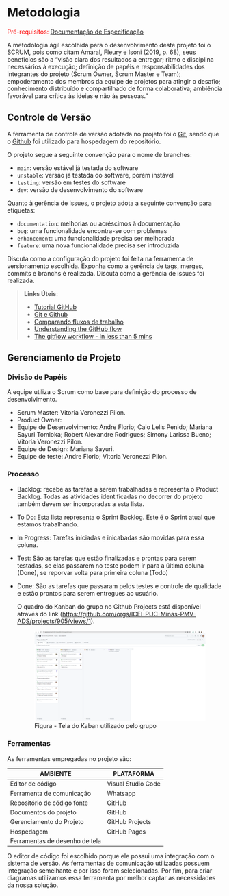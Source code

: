 
# Metodologia

<span style="color:red">Pré-requisitos: <a href="2-Especificação do Projeto.md"> Documentação de Especificação</a></span>

A metodologia ágil escolhida para o desenvolvimento deste projeto foi o SCRUM, pois como citam Amaral, Fleury e Isoni (2019, p. 68), seus benefícios são a “visão clara dos resultados a entregar; ritmo e disciplina necessários à execução; definição de papéis e responsabilidades dos integrantes do projeto (Scrum Owner, Scrum Master e Team); empoderamento dos membros da equipe de projetos para atingir o desafio; conhecimento distribuído e compartilhado de forma colaborativa; ambiência favorável para crítica às ideias e não às pessoas.”

## Controle de Versão

A ferramenta de controle de versão adotada no projeto foi o
[Git](https://git-scm.com/), sendo que o [Github](https://github.com)
foi utilizado para hospedagem do repositório.

O projeto segue a seguinte convenção para o nome de branches:

- `main`: versão estável já testada do software
- `unstable`: versão já testada do software, porém instável
- `testing`: versão em testes do software
- `dev`: versão de desenvolvimento do software

Quanto à gerência de issues, o projeto adota a seguinte convenção para
etiquetas:

- `documentation`: melhorias ou acréscimos à documentação
- `bug`: uma funcionalidade encontra-se com problemas
- `enhancement`: uma funcionalidade precisa ser melhorada
- `feature`: uma nova funcionalidade precisa ser introduzida

Discuta como a configuração do projeto foi feita na ferramenta de versionamento escolhida. Exponha como a gerência de tags, merges, commits e branchs é realizada. Discuta como a gerência de issues foi realizada.

> **Links Úteis**:
> - [Tutorial GitHub](https://guides.github.com/activities/hello-world/)
> - [Git e Github](https://www.youtube.com/playlist?list=PLHz_AreHm4dm7ZULPAmadvNhH6vk9oNZA)
>  - [Comparando fluxos de trabalho](https://www.atlassian.com/br/git/tutorials/comparing-workflows)
> - [Understanding the GitHub flow](https://guides.github.com/introduction/flow/)
> - [The gitflow workflow - in less than 5 mins](https://www.youtube.com/watch?v=1SXpE08hvGs)

## Gerenciamento de Projeto

### Divisão de Papéis

A equipe utiliza o Scrum como base para definição do processo de desenvolvimento.

- Scrum Master: Vitoria Veronezzi Pilon.
- Product Owner: 
- Equipe de Desenvolvimento: Andre Florio; Caio Lelis Penido; Mariana Sayuri Tomioka; Robert Alexandre Rodrigues; Simony Larissa Bueno; Vitoria Veronezzi Pilon.
- Equipe de Design: Mariana Sayuri. 
- Equipe de teste: Andre Florio; Vitoria Veronezzi Pilon. 

### Processo

- Backlog: recebe as tarefas a serem trabalhadas e representa o Product Backlog. Todas as atividades identificadas no decorrer do projeto também devem ser incorporadas a esta lista. 
- To Do: Esta lista representa o Sprint Backlog. Este é o Sprint atual que estamos trabalhando. 
- In Progress: Tarefas iniciadas e inicabadas são movidas para essa coluna.
- Test: São as tarefas que estão finalizadas e prontas para serem testadas, se elas passarem no teste podem ir para a última coluna (Done), se reporvar volta para primeira coluna (Todo)
- Done: São as tarefas que passaram pelos testes e controle de qualidade e estão prontos para serem entregues ao usuário.

  O quadro do Kanban do grupo no Github Projects está disponível através do link (https://github.com/orgs/ICEI-PUC-Minas-PMV-ADS/projects/905/views/1).
  
  <figure>
    <img src="https://github.com/ICEI-PUC-Minas-PMV-ADS/pmv-ads-2024-1-e2-proj-int-t6-leer/blob/2e9b8562ae528099906ccfcd998eba1431169b4f/docs/img/Kanban%20.png" <figcaption>Figura - Tela do Kaban utilizado pelo grupo </figcaption>
  </figure>
  


### Ferramentas

As ferramentas empregadas no projeto são:

| AMBIENTE                            | PLATAFORMA                         |
|-------------------------------------|------------------------------------|
| Editor de código                    | Visual Studio Code                 | 
| Ferramenta de comunicação           | Whatsapp                           |
| Repositório de código fonte         | GitHub                             |
| Documentos do projeto               | GitHub                             |
| Gerenciamento do Projeto            | GitHub Projects                    | 
| Hospedagem                          | GitHub Pages                       | 
| Ferramentas de desenho de tela      |                                    | 


O editor de código foi escolhido porque ele possui uma integração com o
sistema de versão. As ferramentas de comunicação utilizadas possuem
integração semelhante e por isso foram selecionadas. Por fim, para criar
diagramas utilizamos essa ferramenta por melhor captar as
necessidades da nossa solução.
